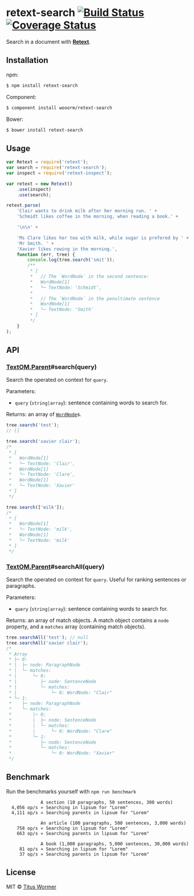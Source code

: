 # retext-search [![Build Status](https://img.shields.io/travis/wooorm/retext-search.svg?style=flat)](https://travis-ci.org/wooorm/retext-search) [![Coverage Status](https://img.shields.io/coveralls/wooorm/retext-search.svg?style=flat)](https://coveralls.io/r/wooorm/retext-search?branch=master)

Search in a document with **[Retext](https://github.com/wooorm/retext)**.

## Installation

npm:
```sh
$ npm install retext-search
```

Component:
```sh
$ component install wooorm/retext-search
```

Bower:
```sh
$ bower install retext-search
```

## Usage

```js
var Retext = require('retext');
var search = require('retext-search');
var inspect = require('retext-inspect');

var retext = new Retext()
    .use(inspect)
    .use(search);

retext.parse(
    'Clair wants to drink milk after her morning run. ' +
    'Schmidt likes coffee in the morning, when reading a book.' +

    '\n\n' +

    'Ms Clare likes her tea with milk, while sugar is prefered by ' +
    'Mr Smith. ' +
    'Xavier likes rowing in the morning.',
    function (err, tree) {
        console.log(tree.search('smit'));
        /**
         * [
         *   // The `WordNode` in the second sentence:
         *   WordNode[1]
         *   └─ TextNode: 'Schmidt',
         *
         *   // The `WordNode` in the penultimate sentence
         *   WordNode[1]
         *   └─ TextNode: 'Smith'
         * ]
         */
    }
);
```

## API

### [TextOM.Parent](https://github.com/wooorm/textom#textomparent-nlcstparent)#search(query)

Search the operated on context for `query`.

Parameters:

- `query` (`string|array`): sentence containing words to search for.

Returns: an array of [`WordNode`](https://github.com/wooorm/textom#textomwordnode-nlcstwordnode)s.

```js
tree.search('test');
// []

tree.search('xavier clair');
/*
 * [
 *   WordNode[1]
 *   └─ TextNode: 'Clair',
 *   WordNode[1]
 *   └─ TextNode: 'Clare',
 *   WordNode[1]
 *   └─ TextNode: 'Xavier'
 * ]
 */

tree.search(['milk']);
/*
 * [
 *   WordNode[1]
 *   └─ TextNode: 'milk',
 *   WordNode[1]
 *   └─ TextNode: 'milk'
 * ]
 */
```

### [TextOM.Parent](https://github.com/wooorm/textom#textomparent-nlcstparent)#searchAll(query)

Search the operated on context for `query`. Useful for ranking sentences or paragraphs.

Parameters:

- `query` (`string|array`): sentence containing words to search for.

Returns: an array of match objects. A match object contains a `node` property, and a `matches` array (containing match objects).

```js
tree.searchAll('test'); // null
tree.searchAll('xavier clair');
/*
 * Array
 * ├─ 0:
 * |  ├─ node: ParagraphNode
 * |  └─ matches:
 * |      └─ 0:
 * |         ├─ node: SentenceNode
 * |         └─ matches:
 * |             └─ 0: WordNode: "Clair"
 * └─ 1:
 *    ├─ node: ParagraphNode
 *    └─ matches:
 *        |─ 0:
 *        |  ├─ node: SentenceNode
 *        |  └─ matches:
 *        |      └─ 0: WordNode: "Clare"
 *        └─ 1:
 *           ├─ node: SentenceNode
 *           └─ matches:
 *               └─ 0: WordNode: "Xavier"
 */


```

## Benchmark

Run the benchmarks yourself with `npm run benchmark`

```
             A section (10 paragraphs, 50 sentences, 300 words)
  4,056 op/s » Searching in lipsum for "Lorem"
  4,111 op/s » Searching parents in lipsum for "Lorem"

             An article (100 paragraphs, 500 sentences, 3,000 words)
    758 op/s » Searching in lipsum for "Lorem"
    663 op/s » Searching parents in lipsum for "Lorem"

             A book (1,000 paragraphs, 5,000 sentences, 30,000 words)
     81 op/s » Searching in lipsum for "Lorem"
     37 op/s » Searching parents in lipsum for "Lorem"
```

## License

MIT © [Titus Wormer](http://wooorm.com)
